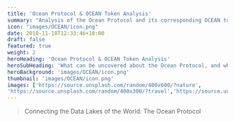 ```yaml
---
title: 'Ocean Protocol & OCEAN Token Analysis'
summary: "Analysis of the Ocean Protocol and its corresponding OCEAN token."
icon: "images/OCEAN/icon.png"
date: 2018-11-18T12:33:46+10:00
draft: false
featured: true
weight: 2
heroHeading: 'Ocean Protocol & OCEAN Token Analysis'
heroSubHeading: 'What can be uncovered about the Ocean Protocol, and what about the project can be improved?'
heroBackground: 'images/OCEAN/icon.png'
thumbnail: 'images/OCEAN/icon.png'
images: ['https://source.unsplash.com/random/400x600/?nature', 
'https://source.unsplash.com/random/400x300/?travel','https://source.unsplash.com/random/400x300/?architecture','https://source.unsplash.com/random/400x600/?buildings','https://source.unsplash.com/random/400x300/?city','https://source.unsplash.com/random/400x600/?business']
---
```


> Connecting the Data Lakes of the World: The Ocean Protocol
